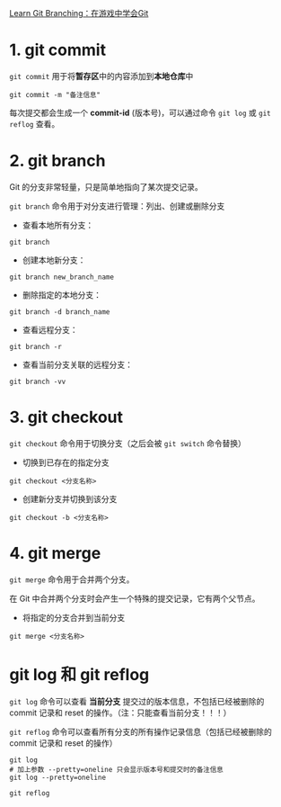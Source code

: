 [Learn Git Branching：在游戏中学会Git](https://learngitbranching.js.org/?locale=zh_CN)

# 1. git commit

`git commit` 用于将**暂存区**中的内容添加到**本地仓库**中

```shell
git commit -m "备注信息"
```

每次提交都会生成一个  **commit-id** (版本号)，可以通过命令 `git log` 或 `git reflog` 查看。

# 2. git branch

Git 的分支非常轻量，只是简单地指向了某次提交记录。

`git branch` 命令用于对分支进行管理：列出、创建或删除分支

- 查看本地所有分支：

```shell
git branch
```

- 创建本地新分支：

```shell
git branch new_branch_name
```

- 删除指定的本地分支：

```
git branch -d branch_name
```

- 查看远程分支：

```shell
git branch -r
```

- 查看当前分支关联的远程分支：

```shell
git branch -vv
```



# 3. git checkout

`git checkout` 命令用于切换分支（之后会被 `git switch` 命令替换）

- 切换到已存在的指定分支

```shell
git checkout <分支名称>
```

- 创建新分支并切换到该分支

```shell
git checkout -b <分支名称>
```



# 4. git merge

`git merge` 命令用于合并两个分支。

在 Git 中合并两个分支时会产生一个特殊的提交记录，它有两个父节点。

- 将指定的分支合并到当前分支

```shell
git merge <分支名称>
```











# git log 和 git reflog

`git log` 命令可以查看 **当前分支** 提交过的版本信息，不包括已经被删除的 commit 记录和 reset 的操作。（注：只能查看当前分支！！！）

`git reflog` 命令可以查看所有分支的所有操作记录信息（包括已经被删除的 commit 记录和 reset 的操作）

```shell
git log
# 加上参数 --pretty=oneline 只会显示版本号和提交时的备注信息
git log --pretty=oneline

git reflog
```

